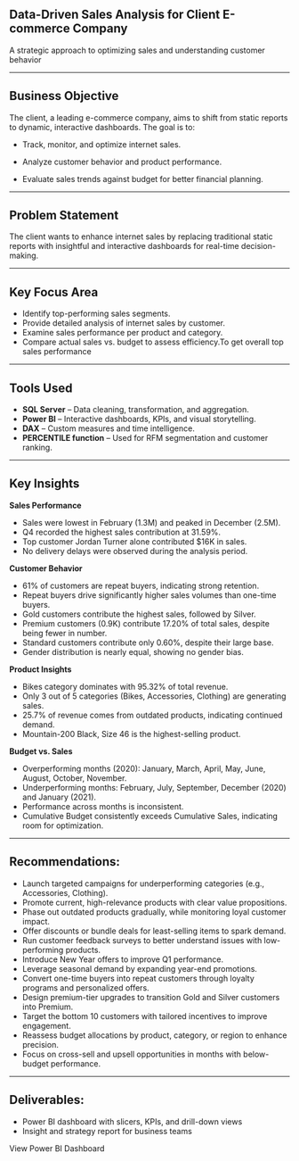 
## Data-Driven Sales Analysis for Client E-commerce Company
A strategic approach to optimizing sales and understanding customer behavior

---

## Business Objective
The client, a leading e-commerce company, aims to shift from static reports to dynamic, interactive dashboards. The goal is to:

- Track, monitor, and optimize internet sales.
  
- Analyze customer behavior and product performance.
- Evaluate sales trends against budget for better financial planning.

---

## Problem Statement

The client wants to enhance internet sales by replacing traditional static reports with insightful and interactive dashboards for real-time decision-making.

---

## Key Focus Area

- Identify top-performing sales segments.
- Provide detailed analysis of internet sales by customer.
- Examine sales performance per product and category.
- Compare actual sales vs. budget to assess efficiency.To get overall top sales performance
---

## Tools Used

- **SQL Server** – Data cleaning, transformation, and aggregation.
- **Power BI** – Interactive dashboards, KPIs, and visual storytelling.
- **DAX** – Custom measures and time intelligence.
- **PERCENTILE function** – Used for RFM segmentation and customer ranking.

---
## Key Insights
**Sales Performance**
- Sales were lowest in February (1.3M) and peaked in December (2.5M).
- Q4 recorded the highest sales contribution at 31.59%.
- Top customer Jordan Turner alone contributed $16K in sales.
- No delivery delays were observed during the analysis period.

**Customer Behavior**
- 61% of customers are repeat buyers, indicating strong retention.
- Repeat buyers drive significantly higher sales volumes than one-time buyers.
- Gold customers contribute the highest sales, followed by Silver.
- Premium customers (0.9K) contribute 17.20% of total sales, despite being fewer in number.
- Standard customers contribute only 0.60%, despite their large base.
- Gender distribution is nearly equal, showing no gender bias.

**Product Insights**
- Bikes category dominates with 95.32% of total revenue.
- Only 3 out of 5 categories (Bikes, Accessories, Clothing) are generating sales.
- 25.7% of revenue comes from outdated products, indicating continued demand.
- Mountain-200 Black, Size 46 is the highest-selling product.

**Budget vs. Sales**
- Overperforming months (2020): January, March, April, May, June, August, October, November.
- Underperforming months: February, July, September, December (2020) and January (2021).
- Performance across months is inconsistent.
- Cumulative Budget consistently exceeds Cumulative Sales, indicating room for optimization.

---

## Recommendations:

- Launch targeted campaigns for underperforming categories (e.g., Accessories, Clothing).
- Promote current, high-relevance products with clear value propositions.
- Phase out outdated products gradually, while monitoring loyal customer impact.
- Offer discounts or bundle deals for least-selling items to spark demand.
- Run customer feedback surveys to better understand issues with low-performing products.
- Introduce New Year offers to improve Q1 performance.
- Leverage seasonal demand by expanding year-end promotions.
- Convert one-time buyers into repeat customers through loyalty programs and personalized offers.
- Design premium-tier upgrades to transition Gold and Silver customers into Premium.
- Target the bottom 10 customers with tailored incentives to improve engagement.
- Reassess budget allocations by product, category, or region to enhance precision.
- Focus on cross-sell and upsell opportunities in months with below-budget performance.

---

## Deliverables:

- Power BI dashboard with slicers, KPIs, and drill-down views
- Insight and strategy report for business teams

View Power BI Dashboard







